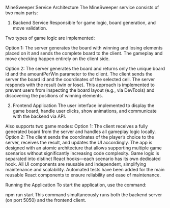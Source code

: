MineSweeper Service Architecture
The MineSweeper service consists of two main parts:

1. Backend Service
Responsible for game logic, board generation, and move validation.

Two types of game logic are implemented:

Option 1:
The server generates the board with winning and losing elements placed on it and sends the complete board to the client. The gameplay and move checking happen entirely on the client side.

Option 2:
The server generates the board and returns only the unique board id and the amountPerWin parameter to the client.
The client sends the server the board id and the coordinates of the selected cell. The server responds with the result (win or lose).
This approach is implemented to prevent users from inspecting the board layout (e.g., via DevTools) and discovering the positions of winning elements.

2. Frontend Application
The user interface implemented to display the game board, handle user clicks, show animations, and communicate with the backend via API.

Also supports two game modes:
Option 1:
The client receives a fully generated board from the server and handles all gameplay logic locally.
Option 2:
The client sends the coordinates of the player’s choice to the server, receives the result, and updates the UI accordingly.
The app is designed with an atomic architecture that allows supporting multiple game scenarios without significantly increasing code complexity.
Game logic is separated into distinct React hooks—each scenario has its own dedicated hook.
All UI components are reusable and independent, simplifying maintenance and scalability.
Automated tests have been added for the main reusable React components to ensure reliability and ease of maintenance.


Running the Application
To start the application, use the command:

npm run start
This command simultaneously runs both the backend server (on port 5050) and the frontend client.

